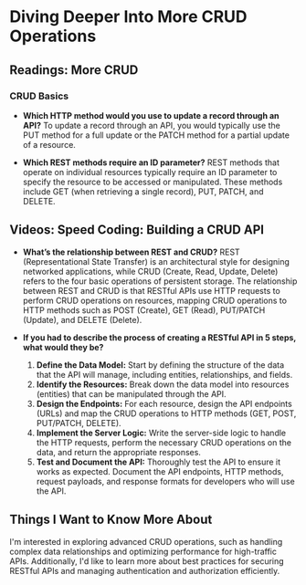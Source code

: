 # Diving Deeper Into More CRUD Operations

## Readings: More CRUD

### CRUD Basics

- **Which HTTP method would you use to update a record through an API?**
  To update a record through an API, you would typically use the PUT method for a full update or the PATCH method for a partial update of a resource.

- **Which REST methods require an ID parameter?**
  REST methods that operate on individual resources typically require an ID parameter to specify the resource to be accessed or manipulated. These methods include GET (when retrieving a single record), PUT, PATCH, and DELETE.

## Videos: Speed Coding: Building a CRUD API

- **What’s the relationship between REST and CRUD?**
  REST (Representational State Transfer) is an architectural style for designing networked applications, while CRUD (Create, Read, Update, Delete) refers to the four basic operations of persistent storage. The relationship between REST and CRUD is that RESTful APIs use HTTP requests to perform CRUD operations on resources, mapping CRUD operations to HTTP methods such as POST (Create), GET (Read), PUT/PATCH (Update), and DELETE (Delete).

- **If you had to describe the process of creating a RESTful API in 5 steps, what would they be?**
  1. **Define the Data Model:** Start by defining the structure of the data that the API will manage, including entities, relationships, and fields.
  2. **Identify the Resources:** Break down the data model into resources (entities) that can be manipulated through the API.
  3. **Design the Endpoints:** For each resource, design the API endpoints (URLs) and map the CRUD operations to HTTP methods (GET, POST, PUT/PATCH, DELETE).
  4. **Implement the Server Logic:** Write the server-side logic to handle the HTTP requests, perform the necessary CRUD operations on the data, and return the appropriate responses.
  5. **Test and Document the API:** Thoroughly test the API to ensure it works as expected. Document the API endpoints, HTTP methods, request payloads, and response formats for developers who will use the API.

## Things I Want to Know More About

I'm interested in exploring advanced CRUD operations, such as handling complex data relationships and optimizing performance for high-traffic APIs. Additionally, I'd like to learn more about best practices for securing RESTful APIs and managing authentication and authorization efficiently.
